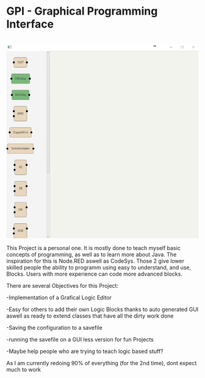 # GPI - Graphical Programming Interface

<p align="center">
  <img src="pictures/PGI_V0.3.gif"/>
</p>

This Project is a personal one. It is mostly done to teach myself basic concepts of programming, as well as to learn more about Java. The inspiration for this is Node.RED aswell as CodeSys. Those 2 give lower skilled people the ability to programm using easy to understand, and use, Blocks. Users with more experience can code more advanced blocks.

There are several Objectives for this Project:

-Implementation of a Grafical Logic Editor

-Easy for others to add their own Logic Blocks thanks to auto generated GUI aswell as ready to extend classes that have all the dirty work done

-Saving the configuration to a savefile

-running the savefile on a GUI less version for fun Projects

-Maybe help people who are trying to teach logic based stuff?

As I am currently redoing 90% of everything (for the 2nd time), dont expect much to work 
